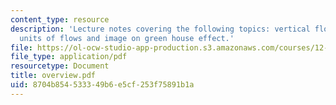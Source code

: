 ```yaml
---
content_type: resource
description: 'Lecture notes covering the following topics: vertical flows of energy,
  units of flows and image on green house effect.'
file: https://ol-ocw-studio-app-production.s3.amazonaws.com/courses/12-815-atmospheric-radiation-fall-2006/8704b854533349b6e5cf253f75891b1a_overview.pdf
file_type: application/pdf
resourcetype: Document
title: overview.pdf
uid: 8704b854-5333-49b6-e5cf-253f75891b1a
---
```

